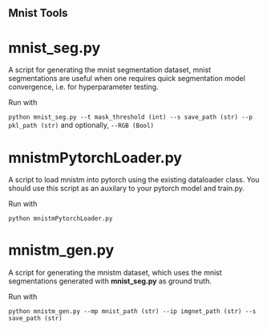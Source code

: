 ## Mnist Tools

# mnist_seg.py
A script for generating the mnist segmentation dataset, mnist segmentations are useful when one requires quick segmentation model convergence, i.e. for hyperparameter testing.

Run with

`python mnist_seg.py --t mask_threshold (int) --s save_path (str) --p pkl_path (str)` and optionally, `--RGB (Bool)`


# mnistmPytorchLoader.py
A script to load mnistm into pytorch using the existing dataloader class. You should use this script as an auxilary to your pytorch model and train.py.

Run with
```
python mnistmPytorchLoader.py
```

# mnistm_gen.py
A script for generating the mnistm dataset, which uses the mnist segmentations generated with **mnist_seg.py** as ground truth.

Run with
```
python mnistm_gen.py --mp mnist_path (str) --ip imgnet_path (str) --s save_path (str)
```

